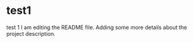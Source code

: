 # test1
test 1
I am editing the README file. Adding some more details about the project description. 

